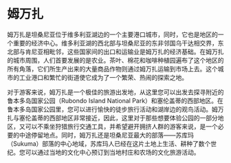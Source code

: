 # 姆万扎

姆万扎是坦桑尼亚位于维多利亚湖边的一个主要港口城市，同时，它也是地区的一个重要的经济中心。维多利亚湖的西北部与坦桑尼亚的东非邻国乌干达相交界，东北部与肯尼亚相毗邻，这些国家间的出口和运输业是姆万扎的经济基础。在姆万扎的城市周围，人们首要发展的是农业。茶叶、棉花和咖啡种植园遍布了这个地区的所有角落，它们所生产出来的大量商品作物则通过姆万扎运输到市场上去。这个城市的工业港口和繁忙的街道使它成为了一个繁荣、热闹的探索之地。

对于游客来说，姆万扎是一个极佳的旅游出发地，从这里您可以出发去探寻附近的鲁本多岛国家公园（Rubondo Island National Park）和塞伦盖蒂的西部地区。在鲁本多岛国家公园里，您可以进行愉快的徒步旅行活动和湖岸边的观鸟活动。姆万扎与塞伦盖蒂的西部地区非常接近，因此，这里对于那些想要体验公园的一部分地区，又可以不乘坐狩猎旅行交通工具，并希望避开拥挤人群的游客来说，是一个必要的中途停留地点。同时，姆万扎还是坦桑尼亚最大的部落——苏库玛（Sukuma）部落的中心地域，苏库玛人已经在这片土地上生活、耕种了数个世纪。您可以通过当地的文化中心预订到当地村庄和农场的文化旅游活动。
